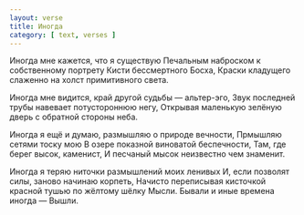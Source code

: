 ```yaml
---
layout: verse
title: Иногда
category: [ text, verses ]
---
```

Иногда мне кажется,
    что я существую
Печальным наброском
    к собственному портрету
Кисти бессмертного Босха,
Краски кладущего слаженно
    на холст примитивного света.

Иногда мне видится,
    край другой судьбы —
        альтер-эго,
Звук последней трубы
    навевает потустороннюю негу,
Открывая маленькую зелёную дверь
    с обратной стороны неба.

Иногда я ещё и думаю,
    размышляю
        о природе вечности,
Прмышляю сетями тоску мою
В озере показной
    виноватой беспечности,
Там, где берег высок,
    каменист,
И песчаный мысок
    неизвестно чем знаменит.

Иногда я теряю ниточки
    размышлений моих ленивых
И, если позволят силы,
    заново начинаю корпеть,
Начисто переписывая кисточкой
    красной тушью
        по жёлтому шёлку
Мысли.
Бывали и иные времена
    иногда —
Вышли.
